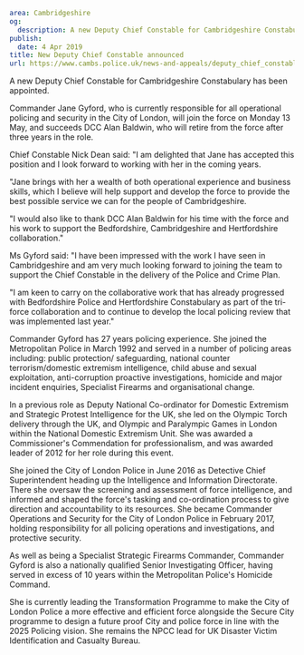 ```yaml
area: Cambridgeshire
og:
  description: A new Deputy Chief Constable for Cambridgeshire Constabulary has been appointed.
publish:
  date: 4 Apr 2019
title: New Deputy Chief Constable announced
url: https://www.cambs.police.uk/news-and-appeals/deputy_chief_constable_jane_gyford
```

A new Deputy Chief Constable for Cambridgeshire Constabulary has been appointed.

Commander Jane Gyford, who is currently responsible for all operational policing and security in the City of London, will join the force on Monday 13 May, and succeeds DCC Alan Baldwin, who will retire from the force after three years in the role.

Chief Constable Nick Dean said: "I am delighted that Jane has accepted this position and I look forward to working with her in the coming years.

"Jane brings with her a wealth of both operational experience and business skills, which I believe will help support and develop the force to provide the best possible service we can for the people of Cambridgeshire.

"I would also like to thank DCC Alan Baldwin for his time with the force and his work to support the Bedfordshire, Cambridgeshire and Hertfordshire collaboration."

Ms Gyford said: "I have been impressed with the work I have seen in Cambridgeshire and am very much looking forward to joining the team to support the Chief Constable in the delivery of the Police and Crime Plan.

"I am keen to carry on the collaborative work that has already progressed with Bedfordshire Police and Hertfordshire Constabulary as part of the tri-force collaboration and to continue to develop the local policing review that was implemented last year."

Commander Gyford has 27 years policing experience. She joined the Metropolitan Police in March 1992 and served in a number of policing areas including: public protection/ safeguarding, national counter terrorism/domestic extremism intelligence, child abuse and sexual exploitation, anti-corruption proactive investigations, homicide and major incident enquiries, Specialist Firearms and organisational change.

In a previous role as Deputy National Co-ordinator for Domestic Extremism and Strategic Protest Intelligence for the UK, she led on the Olympic Torch delivery through the UK, and Olympic and Paralympic Games in London within the National Domestic Extremism Unit. She was awarded a Commissioner's Commendation for professionalism, and was awarded leader of 2012 for her role during this event.

She joined the City of London Police in June 2016 as Detective Chief Superintendent heading up the Intelligence and Information Directorate. There she oversaw the screening and assessment of force intelligence, and informed and shaped the force's tasking and co-ordination process to give direction and accountability to its resources. She became Commander Operations and Security for the City of London Police in February 2017, holding responsibility for all policing operations and investigations, and protective security.

As well as being a Specialist Strategic Firearms Commander, Commander Gyford is also a nationally qualified Senior Investigating Officer, having served in excess of 10 years within the Metropolitan Police's Homicide Command.

She is currently leading the Transformation Programme to make the City of London Police a more effective and efficient force alongside the Secure City programme to design a future proof City and police force in line with the 2025 Policing vision. She remains the NPCC lead for UK Disaster Victim Identification and Casualty Bureau.
